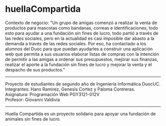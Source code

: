 # huellaCompartida

Contexto de negocio:
"Un grupo de amigas comenzó a realizar la venta de productos para mascotas como bandanas, correas e identificaciones, todo esto para ayudar a una fundación sin fines de lucro, todo partió a través de las redes sociales, pero en la actualidad es casi imposible dar abasto a la demanda a través de las redes sociales. Por eso, ha contactado a los alumnos del Duoc para que puedan ayudarles a construir una aplicación web que permita a sus usuarios elaborar listas de compras con la intención de permitir a las amigas a ordenar sus presupuestos, mejorar sus finanzas, realizar el aporte a la fundación sin fines de lucro y mejorar la venta y el despacho de sus productos."

---

Proyecto de estudiantes de segundo año de Ingeniería Informática DuocUC. <br>
Integrantes: Hans Ramirez, Genesis Cortez y Paloma Contreras.<br>
Asignatura: Programación Web PGY3121-012V<br>
Profesor: Giovanni Valdivia<br>

---

Huella Compartida es un proyecto solidario para apoyar una fundación de animales sin fines de lucro.
